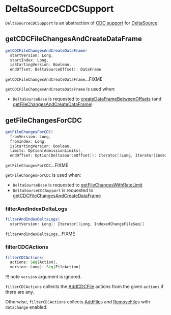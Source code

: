 # DeltaSourceCDCSupport

`DeltaSourceCDCSupport` is an abstraction of [CDC support](index.md) for [DeltaSource](../DeltaSource.md).

## <span id="getCDCFileChangesAndCreateDataFrame"> getCDCFileChangesAndCreateDataFrame

```scala
getCDCFileChangesAndCreateDataFrame(
  startVersion: Long,
  startIndex: Long,
  isStartingVersion: Boolean,
  endOffset: DeltaSourceOffset): DataFrame
```

`getCDCFileChangesAndCreateDataFrame`...FIXME

`getCDCFileChangesAndCreateDataFrame` is used when:

* `DeltaSourceBase` is requested to [createDataFrameBetweenOffsets](../DeltaSourceBase.md#createDataFrameBetweenOffsets) (and [getFileChangesAndCreateDataFrame](../DeltaSourceBase.md#getFileChangesAndCreateDataFrame))

## <span id="getFileChangesForCDC"> getFileChangesForCDC

```scala
getFileChangesForCDC(
  fromVersion: Long,
  fromIndex: Long,
  isStartingVersion: Boolean,
  limits: Option[AdmissionLimits],
  endOffset: Option[DeltaSourceOffset]): Iterator[(Long, Iterator[IndexedFile])]
```

`getFileChangesForCDC`...FIXME

`getFileChangesForCDC` is used when:

* `DeltaSourceBase` is requested to [getFileChangesWithRateLimit](../DeltaSourceBase.md#getFileChangesWithRateLimit)
* `DeltaSourceCDCSupport` is requested to [getCDCFileChangesAndCreateDataFrame](#getCDCFileChangesAndCreateDataFrame)

### <span id="filterAndIndexDeltaLogs"> filterAndIndexDeltaLogs

```scala
filterAndIndexDeltaLogs(
  startVersion: Long): Iterator[(Long, IndexedChangeFileSeq)]
```

`filterAndIndexDeltaLogs`...FIXME

### <span id="filterCDCActions"> filterCDCActions

```scala
filterCDCActions(
  actions: Seq[Action],
  version: Long): Seq[FileAction]
```

!!! note
    `version` argument is ignored.

`filterCDCActions` collects the [AddCDCFile](../AddCDCFile.md) actions from the given `actions` if there are any.

Otherwise, `filterCDCActions` collects [AddFile](../AddFile.md)s and [RemoveFile](../RemoveFile.md)s with `dataChange` enabled.
